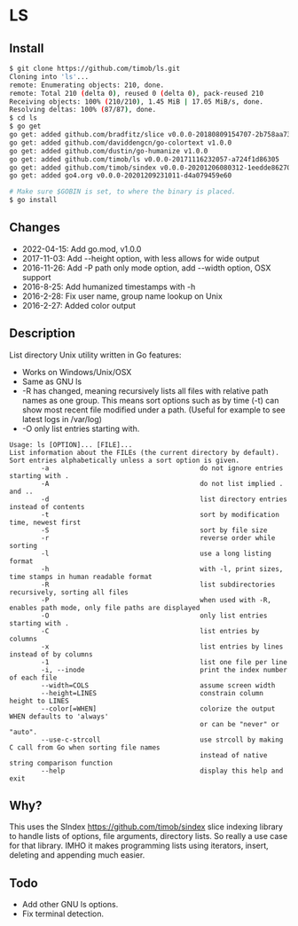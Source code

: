 # LS

## Install
``` bash
$ git clone https://github.com/timob/ls.git
Cloning into 'ls'...
remote: Enumerating objects: 210, done.
remote: Total 210 (delta 0), reused 0 (delta 0), pack-reused 210
Receiving objects: 100% (210/210), 1.45 MiB | 17.05 MiB/s, done.
Resolving deltas: 100% (87/87), done.
$ cd ls
$ go get
go get: added github.com/bradfitz/slice v0.0.0-20180809154707-2b758aa73013
go get: added github.com/daviddengcn/go-colortext v1.0.0
go get: added github.com/dustin/go-humanize v1.0.0
go get: added github.com/timob/ls v0.0.0-20171116232057-a724f1d86305
go get: added github.com/timob/sindex v0.0.0-20201206080312-1eedde862709
go get: added go4.org v0.0.0-20201209231011-d4a079459e60

# Make sure $GOBIN is set, to where the binary is placed.
$ go install
```

## Changes
* 2022-04-15: Add go.mod, v1.0.0
* 2017-11-03: Add --height option, with less allows for wide output
* 2016-11-26: Add -P path only mode option, add --width option, OSX support
* 2016-8-25: Add humanized timestamps with -h
* 2016-2-28: Fix user name, group name lookup on Unix
* 2016-2-27: Added color output

## Description
List directory Unix utility written in Go features:
* Works on Windows/Unix/OSX
* Same as GNU ls
* -R has changed, meaning recursively lists all files with relative path names as one group. This means sort options such as by time (-t) can show most recent file modified under a path. (Useful for example to see latest logs in /var/log)
* -O only list entries starting with.

```
Usage: ls [OPTION]... [FILE]...
List information about the FILEs (the current directory by default).
Sort entries alphabetically unless a sort option is given.
        -a                                      do not ignore entries starting with .
        -A                                      do not list implied . and ..
        -d                                      list directory entries instead of contents
        -t                                      sort by modification time, newest first
        -S                                      sort by file size
        -r                                      reverse order while sorting
        -l                                      use a long listing format
        -h                                      with -l, print sizes, time stamps in human readable format
        -R                                      list subdirectories recursively, sorting all files
        -P                                      when used with -R, enables path mode, only file paths are displayed
        -O                                      only list entries starting with .
        -C                                      list entries by columns
        -x                                      list entries by lines instead of by columns
        -1                                      list one file per line
        -i, --inode                             print the index number of each file
        --width=COLS                            assume screen width
        --height=LINES                          constrain column height to LINES
        --color[=WHEN]                          colorize the output WHEN defaults to 'always'
                                                or can be "never" or "auto".
        --use-c-strcoll                         use strcoll by making C call from Go when sorting file names
                                                instead of native string comparison function
        --help                                  display this help and exit
````

## Why?
This uses the SIndex https://github.com/timob/sindex slice indexing library to handle lists of options, file arguments, directory
lists. So really a use case for that library. IMHO it makes programming lists using iterators, insert, deleting and appending much
easier.

## Todo
* Add other GNU ls options.
* Fix terminal detection.
